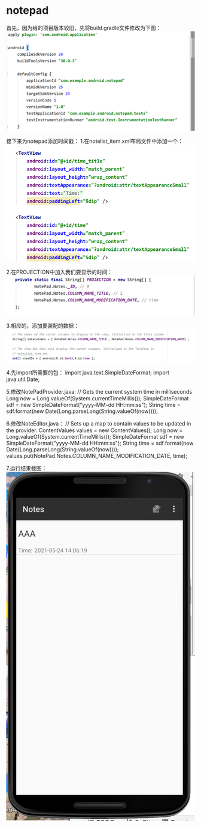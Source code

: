 # notepad
首先，因为给的项目版本较旧，先将build.gradle文件修改为下图：
![image](https://github.com/ccecila/notepad/blob/main/images/%E4%BF%AE%E6%94%B9(build.gradle%E6%96%87%E4%BB%B6).png)

接下来为notepad添加时间戳：
1.在notelist_item.xml布局文件中添加一个：
![image](https://github.com/ccecila/notepad/blob/main/images/%E4%BF%AE%E6%94%B9%EF%BC%88notelist_item.xml%E6%96%87%E4%BB%B6%EF%BC%89.png)


2.在PROJECTION中加入我们要显示的时间：
![image](https://github.com/ccecila/notepad/blob/main/images/%E4%BF%AE%E6%94%B92.png)


3.相应的，添加要装配的数据：
![image](https://github.com/ccecila/notepad/blob/main/images/%E4%BF%AE%E6%94%B93.png)


4.先import所需要的包：
import java.text.SimpleDateFormat;
import java.util.Date;


5.修改NotePadProvider.java:
		// Gets the current system time in milliseconds
        Long now = Long.valueOf(System.currentTimeMillis());
        SimpleDateFormat sdf = new SimpleDateFormat("yyyy-MM-dd HH:mm:ss");
        String time = sdf.format(new Date(Long.parseLong(String.valueOf(now))));
        
        
6.修改NoteEditor.java：
// Sets up a map to contain values to be updated in the provider.
        ContentValues values = new ContentValues();
        Long now = Long.valueOf(System.currentTimeMillis());
        SimpleDateFormat sdf = new SimpleDateFormat("yyyy-MM-dd HH:mm:ss");
        String time = sdf.format(new Date(Long.parseLong(String.valueOf(now))));
        values.put(NotePad.Notes.COLUMN_NAME_MODIFICATION_DATE, time);

7.运行结果截图：
![image](https://github.com/ccecila/notepad/blob/main/images/%24%5B%5B105FR5UU%7D9XSWV0Z95YL.png)
